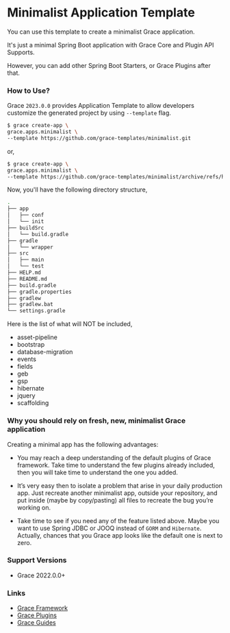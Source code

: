 # Minimalist Application Template

You can use this template to create a minimalist Grace application.

It's just a minimal Spring Boot application with Grace Core and Plugin API Supports.

However, you can add other Spring Boot Starters, or Grace Plugins after that.

### How to Use?

Grace `2023.0.0` provides Application Template to allow developers customize the generated project by using `--template` flag.

```bash
$ grace create-app \
grace.apps.minimalist \
--template https://github.com/grace-templates/minimalist.git
```

or,

```bash
$ grace create-app \
grace.apps.minimalist \
--template https://github.com/grace-templates/minimalist/archive/refs/heads/main.zip
```


Now, you'll have the following directory structure,

```bash
.
├── app
│   ├── conf
│   └── init
├── buildSrc
│   └── build.gradle
├── gradle
│   └── wrapper
├── src
│   ├── main
│   └── test
├── HELP.md
├── README.md
├── build.gradle
├── gradle.properties
├── gradlew
├── gradlew.bat
└── settings.gradle
```

Here is the list of what will NOT be included,

* asset-pipeline
* bootstrap
* database-migration
* events
* fields
* geb
* gsp
* hibernate
* jquery
* scaffolding

### Why you should rely on fresh, new, minimalist Grace application

Creating a minimal app has the following advantages:

* You may reach a deep understanding of the default plugins of Grace framework. Take time to understand the few plugins already included, then you will take time to understand the one you added.

* It’s very easy then to isolate a problem that arise in your daily production app. Just recreate another minimalist app, outside your repository, and put inside (maybe by copy/pasting) all files to recreate the bug you’re working on.

* Take time to see if you need any of the feature listed above. Maybe you want to use Spring JDBC or JOOQ instead of `GORM` and `Hibernate`. Actually, chances that you Grace app looks like the default one is next to zero.

### Support Versions

* Grace 2022.0.0+


### Links

- [Grace Framework](https://github.com/graceframework/grace-framework)
- [Grace Plugins](https://github.com/grace-plugins)
- [Grace Guides](https://github.com/grace-guides)
